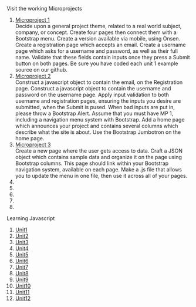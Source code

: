 Visit the working Microprojects
1. [Microproject 1](https://natrivera.github.io/311/micro1/) 
  <br>Decide upon a general project theme, related to a real world subject, company, or concept. 
  Create four pages then connect them with a Bootstrap menu. Create a version available via 
  mobile, using Onsen. Create a registration page which accepts an email. Create a username
  page which asks for a username and password, as well as their full name. Validate that these 
  fields contain inputs once they press a Submit button on both pages. Be sure you have coded 
  each unit 1 example source on our github. 
2. [Microproject 2](https://natrivera.github.io/311/micro2/)
   <br>Construct a javascript object to contain the email, on the Registration page. Construct a 
javascript object to contain the username and password on the username page. Apply input 
validation to both username and registration pages, ensuring the inputs you desire are 
submitted, when the Submit is pused. When bad inputs are put in, please throw a Bootstrap 
Alert. Assume that you must have MP 1, including a navigation menu system with Bootstrap. 
Add a home page which announces your project and contains several columns which describe 
what the site is about. Use the Bootstrap Jumbotron on the home page. 
3. [Microproject 3](https://natrivera.github.io/311/micro3/)
   <br>Create a new page where the user gets access to data. Craft a JSON object which contains 
sample data and organize it on the page using Bootstrap columns. This page should link within 
your Bootstrap navigation system, available on each page. Make a .js file that allows you to 
update the menu in one file, then use it across all of your pages. 
4.
5.
6.
7.
8.

Learning Javascript
1. <a target="_blank" href="https://natrivera.github.io/311/learning-javascript/unit-1.html">Unit1</a> 
2. <a target="_blank" href="https://natrivera.github.io/311/learning-javascript/unit-2.html">Unit2</a>
3. <a target="_blank" href="https://natrivera.github.io/311/learning-javascript/unit-3.html">Unit3</a>
4. <a target="_blank" href="https://natrivera.github.io/311/learning-javascript/unit-4.html">Unit4</a>
5. <a target="_blank" href="https://natrivera.github.io/311/learning-javascript/unit-5.html">Unit5</a>
6. <a target="_blank" href="https://natrivera.github.io/311/learning-javascript/unit-6.html">Unit6</a>
7. <a target="_blank" href="https://natrivera.github.io/311/learning-javascript/unit-7.html">Unit7</a>
8. <a target="_blank" href="https://natrivera.github.io/311/learning-javascript/unit-8.html">Unit8</a>
9. <a target="_blank" href="https://natrivera.github.io/311/learning-javascript/unit-9.html">Unit9</a>
10. <a target="_blank" href="https://natrivera.github.io/311/learning-javascript/unit-10.html">Unit10</a>
11. <a target="_blank" href="https://natrivera.github.io/311/learning-javascript/unit-11.html">Unit11</a>
12. <a target="_blank" href="https://natrivera.github.io/311/learning-javascript/unit-12.html">Unit12</a>
